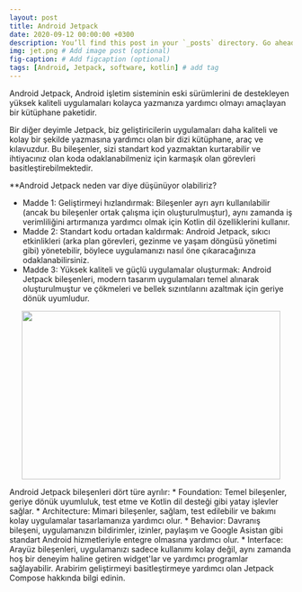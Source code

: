 ```yaml
---
layout: post
title: Android Jetpack
date: 2020-09-12 00:00:00 +0300
description: You’ll find this post in your `_posts` directory. Go ahead and edit it and re-build the site to see your changes. # Add post description (optional)
img: jet.png # Add image post (optional)
fig-caption: # Add figcaption (optional)
tags: [Android, Jetpack, software, kotlin] # add tag
---
```


Android Jetpack, Android işletim sisteminin eski sürümlerini de destekleyen yüksek kaliteli uygulamaları kolayca yazmanıza yardımcı olmayı amaçlayan bir kütüphane paketidir.
  
Bir diğer deyimle Jetpack, biz geliştiricilerin uygulamaları daha kaliteli ve kolay bir şekilde yazmasına yardımcı olan bir dizi kütüphane, araç ve kılavuzdur. Bu bileşenler, sizi standart kod yazmaktan kurtarabilir ve ihtiyacınız olan koda odaklanabilmeniz için karmaşık olan görevleri basitleştirebilmektedir.

**Android Jetpack neden var diye düşünüyor olabiliriz? 
* Madde 1: Geliştirmeyi hızlandırmak: Bileşenler ayrı ayrı kullanılabilir (ancak bu bileşenler ortak çalışma için oluşturulmuştur), aynı zamanda iş verimliliğini artırmanıza yardımcı olmak için Kotlin dil özelliklerini kullanır. 
* Madde 2: Standart kodu ortadan kaldırmak: Android Jetpack, sıkıcı etkinlikleri (arka plan görevleri, gezinme ve yaşam döngüsü yönetimi gibi) yönetebilir, böylece uygulamanızı nasıl öne çıkaracağınıza odaklanabilirsiniz. 
* Madde 3: Yüksek kaliteli ve güçlü uygulamalar oluşturmak: Android Jetpack bileşenleri, modern tasarım uygulamaları temel alınarak oluşturulmuştur ve çökmeleri ve bellek sızıntılarını azaltmak için geriye dönük uyumludur.

<p align="center">
  <img width="460" height="300" src="https://user-images.githubusercontent.com/33956266/140504984-380b4b9e-c225-49fa-a114-cb35f36b20bc.png">
</p>
Android Jetpack bileşenleri dört türe ayrılır:
* Foundation: Temel bileşenler, geriye dönük uyumluluk, test etme ve Kotlin dil desteği gibi yatay işlevler sağlar.
* Architecture: Mimari bileşenler, sağlam, test edilebilir ve bakımı kolay uygulamalar tasarlamanıza yardımcı olur.
* Behavior: Davranış bileşeni, uygulamanızın bildirimler, izinler, paylaşım ve Google Asistan gibi standart Android hizmetleriyle entegre olmasına yardımcı olur.
* Interface: Arayüz bileşenleri, uygulamanızı sadece kullanımı kolay değil, aynı zamanda hoş bir deneyim haline getiren widget'lar ve yardımcı programlar sağlayabilir. Arabirim geliştirmeyi basitleştirmeye yardımcı olan Jetpack Compose hakkında bilgi edinin.
